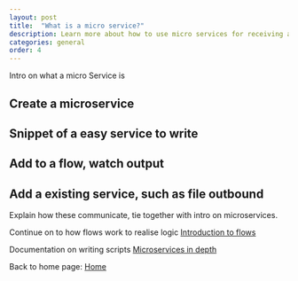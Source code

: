```yaml
---
layout: post
title:  "What is a micro service?"
description: Learn more about how to use micro services for receiving and transmitting messages to and from other services. Learn about the different types of services and how use them in different scenarios.
categories: general
order: 4
---
```


Intro on what a micro Service is

## Create a microservice

## Snippet of a easy service to write

## Add to a flow, watch output

## Add a existing service, such as file outbound

Explain how these communicate, tie together with intro on microservices.

Continue on to how flows work to realise logic [Introduction to flows](/microServiceBus.docs/nav/gettingstarted/flow)

Documentation on writing scripts [Microservices in depth](/microServiceBus.docs/nav/quickReference/microserviceDocumentation)

Back to home page: [Home](/microServiceBus.docs/)